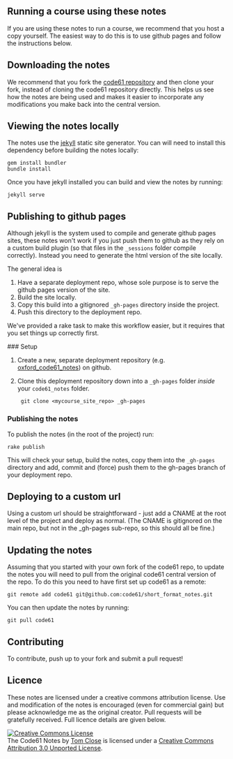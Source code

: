 ## Running a course using these notes

If you are using these notes to run a course, we recommend that you host a copy yourself. The easiest way to do this is to use github pages and follow the instructions below.

## Downloading the notes

We recommend that you fork the [code61 repository](https://github.com/code61/short_format_notes) and then clone your fork, instead of cloning the code61 repository directly. This helps us see how the notes are being used and makes it easier to incorporate any modifications you make back into the central version.

## Viewing the notes locally

The notes use the [jekyll](http://jekyllrb.com/) static site generator. You can will need to install this dependency before building the notes locally:

    gem install bundler
    bundle install

Once you have jekyll installed you can build and view the notes by running:

    jekyll serve

## Publishing to github pages

Although jekyll is the system used to compile and generate github pages sites, these notes won't work if you just push them to github as they rely on a custom build plugin (so that files in the `_sessions` folder compile correctly). Instead you need to generate the html version of the site locally.

The general idea is
1. Have a separate deployment repo, whose sole purpose is to serve the github pages version of the site.
2. Build the site locally.
3. Copy this build into a gitignored `_gh-pages` directory inside the project.
4. Push this directory to the deployment repo.

We've provided a rake task to make this workflow easier, but it requires that you set things up correctly first.

### Setup

1. Create a new, separate deployment repository (e.g. [oxford_code61_notes](https://github.com/tomclose/oxford_code61_notes)) on github.
2. Clone this deployment repository down into a `_gh-pages` folder *inside* your `code61_notes` folder.

        git clone <mycourse_site_repo> _gh-pages

### Publishing the notes

To publish the notes (in the root of the project) run:

    rake publish

This will check your setup, build the notes, copy them into the `_gh-pages` directory and add, commit and (force) push them to the gh-pages branch of your deployment repo.

## Deploying to a custom url

Using a custom url should be straightforward - just add a CNAME at the root level of the project and deploy as normal. (The CNAME is gitignored on the main repo, but not in the _gh-pages sub-repo, so this should all be fine.)

## Updating the notes

Assuming that you started with your own fork of the code61 repo, to update the notes you will need to pull from the original code61 central version of the repo. To do this you need to have first set up code61 as a remote:

    git remote add code61 git@github.com:code61/short_format_notes.git

You can then update the notes by running:

    git pull code61

## Contributing

To contribute, push up to your fork and submit a pull request!

## Licence

These notes are licensed under a creative commons attribution license. Use and modification of the notes is encouraged (even for commercial gain) but please acknowledge me as the original creator. Pull requests will be gratefully received. Full licence details are given below.

<a rel="license" href="http://creativecommons.org/licenses/by/3.0/deed.en_US"><img alt="Creative Commons License" style="border-width:0" src="http://i.creativecommons.org/l/by/3.0/88x31.png" /></a><br /><span xmlns:dct="http://purl.org/dc/terms/" property="dct:title">The Code61 Notes</span> by <a xmlns:cc="http://creativecommons.org/ns#" href="http://code61.org" property="cc:attributionName" rel="cc:attributionURL">Tom Close</a> is licensed under a <a rel="license" href="http://creativecommons.org/licenses/by/3.0/deed.en_US">Creative Commons Attribution 3.0 Unported License</a>.